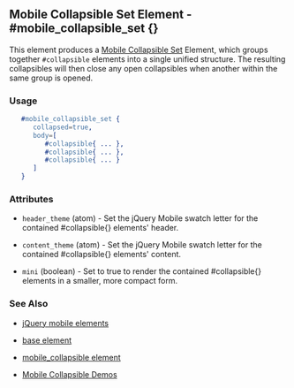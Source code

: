 
## Mobile Collapsible Set Element - #mobile_collapsible_set {}

  This element produces a
  [Mobile Collapsible Set](http://api.jquerymobile.com/collapsible-set/)
  Element, which groups together `#collapsible` elements into a single unified
  structure.  The resulting collapsibles will then close any open collapsibles
  when another within the same group is opened.

### Usage

```erlang
   #mobile_collapsible_set { 
      collapsed=true,
      body=[
         #collapsible{ ... },
         #collapsible{ ... },
         #collapsible{ ... }
      ]
   }

```

### Attributes
   
   * `header_theme` (atom) - Set the jQuery Mobile swatch letter for the contained #collapsible{} elements' header.

   * `content_theme` (atom) - Set the jQuery Mobile swatch letter for the contained #collapsible{} elements' content.
   
   * `mini` (boolean) - Set to true to render the contained #collapsible{} elements in a smaller, more compact form.

### See Also

 *  [jQuery mobile elements](./jquery_mobile.html)

 *  [base element](./element_base.md)

 *  [mobile_collapsible element](./mobile_collapsible.html)

 *  [Mobile Collapsible Demos](http://nitrogenproject.com/demos/mobile_collapsibles)
